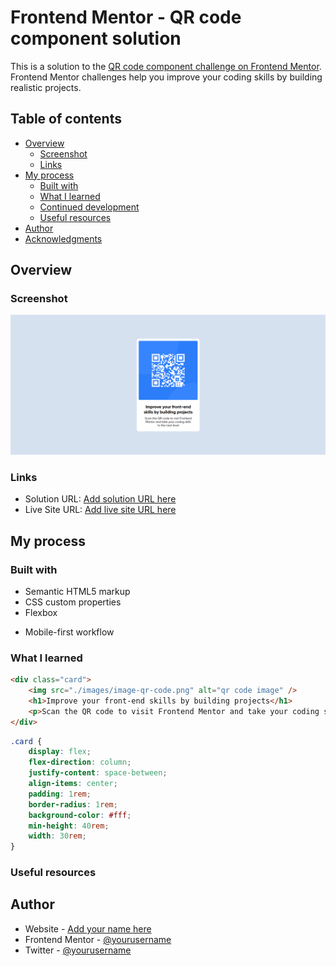 # Frontend Mentor - QR code component solution

This is a solution to the [QR code component challenge on Frontend Mentor](https://www.frontendmentor.io/challenges/qr-code-component-iux_sIO_H). Frontend Mentor challenges help you improve your coding skills by building realistic projects.

## Table of contents

-   [Overview](#overview)
    -   [Screenshot](#screenshot)
    -   [Links](#links)
-   [My process](#my-process)
    -   [Built with](#built-with)
    -   [What I learned](#what-i-learned)
    -   [Continued development](#continued-development)
    -   [Useful resources](#useful-resources)
-   [Author](#author)
-   [Acknowledgments](#acknowledgments)

## Overview

### Screenshot

![](./images/solution.png)

### Links

-   Solution URL: [Add solution URL here](https://your-solution-url.com)
-   Live Site URL: [Add live site URL here](https://your-live-site-url.com)

## My process

### Built with

-   Semantic HTML5 markup
-   CSS custom properties
-   Flexbox
<!-- -   CSS Grid -->
-   Mobile-first workflow
<!-- -   [React](https://reactjs.org/) - JS library
-   [Next.js](https://nextjs.org/) - React framework
-   [Styled Components](https://styled-components.com/) - For styles -->

### What I learned

```html
<div class="card">
	<img src="./images/image-qr-code.png" alt="qr code image" />
	<h1>Improve your front-end skills by building projects</h1>
	<p>Scan the QR code to visit Frontend Mentor and take your coding skills to the next level</p>
</div>
```

```css
.card {
	display: flex;
	flex-direction: column;
	justify-content: space-between;
	align-items: center;
	padding: 1rem;
	border-radius: 1rem;
	background-color: #fff;
	min-height: 40rem;
	width: 30rem;
}
```

### Useful resources

## Author

-   Website - [Add your name here](https://www.your-site.com)
-   Frontend Mentor - [@yourusername](https://www.frontendmentor.io/profile/Aryan9901)
-   Twitter - [@yourusername](https://www.twitter.com/Aryan9901)
